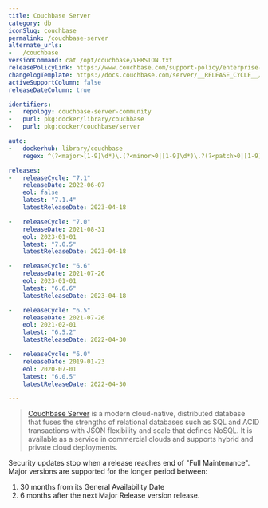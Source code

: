 ```yaml
---
title: Couchbase Server
category: db
iconSlug: couchbase
permalink: /couchbase-server
alternate_urls:
-   /couchbase
versionCommand: cat /opt/couchbase/VERSION.txt
releasePolicyLink: https://www.couchbase.com/support-policy/enterprise-software/
changelogTemplate: https://docs.couchbase.com/server/__RELEASE_CYCLE__/release-notes/relnotes.html
activeSupportColumn: false
releaseDateColumn: true

identifiers:
-   repology: couchbase-server-community
-   purl: pkg:docker/library/couchbase
-   purl: pkg:docker/couchbase/server

auto:
-   dockerhub: library/couchbase
    regex: ^(?<major>[1-9]\d*)\.(?<minor>0|[1-9]\d*)\.?(?<patch>0|[1-9]\d*)?$

releases:
-   releaseCycle: "7.1"
    releaseDate: 2022-06-07
    eol: false
    latest: "7.1.4"
    latestReleaseDate: 2023-04-18

-   releaseCycle: "7.0"
    releaseDate: 2021-08-31
    eol: 2023-01-01
    latest: "7.0.5"
    latestReleaseDate: 2023-04-18

-   releaseCycle: "6.6"
    releaseDate: 2021-07-26
    eol: 2023-01-01
    latest: "6.6.6"
    latestReleaseDate: 2023-04-18

-   releaseCycle: "6.5"
    releaseDate: 2021-07-26
    eol: 2021-02-01
    latest: "6.5.2"
    latestReleaseDate: 2022-04-30

-   releaseCycle: "6.0"
    releaseDate: 2019-01-23
    eol: 2020-07-01
    latest: "6.0.5"
    latestReleaseDate: 2022-04-30

---
```


> [Couchbase Server](https://www.couchbase.com/products/server) is a modern cloud-native,
> distributed database that fuses the strengths of relational databases such as SQL and ACID
> transactions with JSON flexibility and scale that defines NoSQL. It is available as a service in
> commercial clouds and supports hybrid and private cloud deployments.

Security updates stop when a release reaches end of "Full Maintenance". Major versions are supported
for the longer period between:

1. 30 months from its General Availability Date
2. 6 months after the next Major Release version release.
